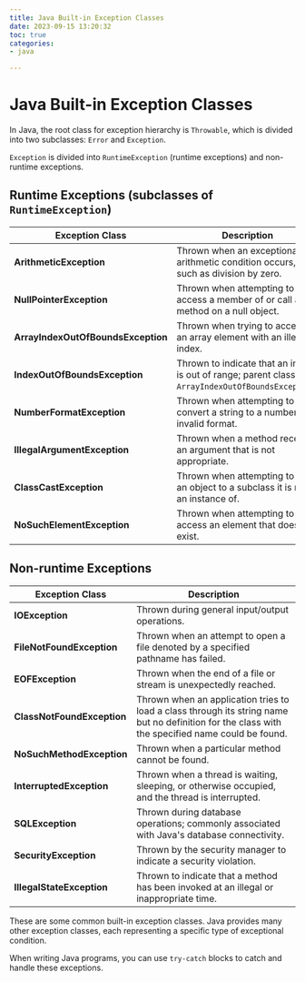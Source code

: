 ```yaml
---
title: Java Built-in Exception Classes
date: 2023-09-15 13:20:32  
toc: true  
categories:  
- java  

---
```


# Java Built-in Exception Classes

In Java, the root class for exception hierarchy is `Throwable`, which is divided into two subclasses: `Error` and `Exception`.

`Exception` is divided into `RuntimeException` (runtime exceptions) and non-runtime exceptions.

## Runtime Exceptions (subclasses of `RuntimeException`)

| Exception Class                    | Description                                                  |
| ---------------------------------- | ------------------------------------------------------------ |
| **ArithmeticException**            | Thrown when an exceptional arithmetic condition occurs, such as division by zero. |
| **NullPointerException**           | Thrown when attempting to access a member of or call a method on a null object. |
| **ArrayIndexOutOfBoundsException** | Thrown when trying to access an array element with an illegal index. |
| **IndexOutOfBoundsException**      | Thrown to indicate that an index is out of range; parent class of `ArrayIndexOutOfBoundsException`. |
| **NumberFormatException**          | Thrown when attempting to convert a string to a number of invalid format. |
| **IllegalArgumentException**       | Thrown when a method receives an argument that is not appropriate. |
| **ClassCastException**             | Thrown when attempting to cast an object to a subclass it is not an instance of. |
| **NoSuchElementException**         | Thrown when attempting to access an element that does not exist. |

## Non-runtime Exceptions

| Exception Class            | Description                                                  |
| -------------------------- | ------------------------------------------------------------ |
| **IOException**            | Thrown during general input/output operations.               |
| **FileNotFoundException**  | Thrown when an attempt to open a file denoted by a specified pathname has failed. |
| **EOFException**           | Thrown when the end of a file or stream is unexpectedly reached. |
| **ClassNotFoundException** | Thrown when an application tries to load a class through its string name but no definition for the class with the specified name could be found. |
| **NoSuchMethodException**  | Thrown when a particular method cannot be found.             |
| **InterruptedException**   | Thrown when a thread is waiting, sleeping, or otherwise occupied, and the thread is interrupted. |
| **SQLException**           | Thrown during database operations; commonly associated with Java's database connectivity. |
| **SecurityException**      | Thrown by the security manager to indicate a security violation. |
| **IllegalStateException**  | Thrown to indicate that a method has been invoked at an illegal or inappropriate time. |

These are some common built-in exception classes. Java provides many other exception classes, each representing a specific type of exceptional condition.

When writing Java programs, you can use `try-catch` blocks to catch and handle these exceptions.